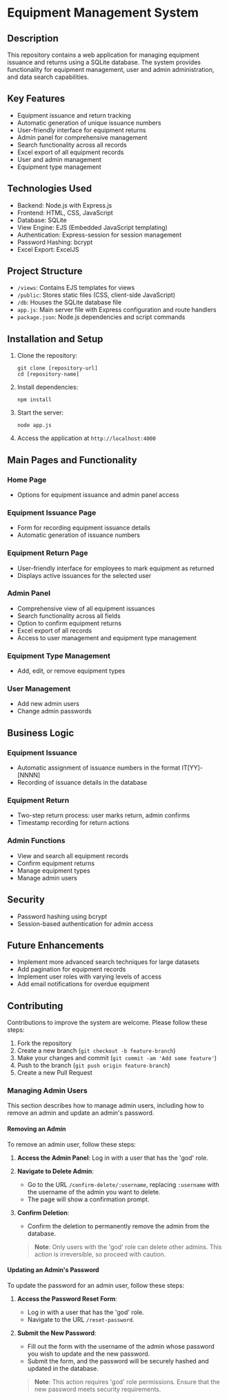 # Equipment Management System

## Description
This repository contains a web application for managing equipment issuance and returns using a SQLite database. The system provides functionality for equipment management, user and admin administration, and data search capabilities.

## Key Features
- Equipment issuance and return tracking
- Automatic generation of unique issuance numbers
- User-friendly interface for equipment returns
- Admin panel for comprehensive management
- Search functionality across all records
- Excel export of all equipment records
- User and admin management
- Equipment type management

## Technologies Used
- Backend: Node.js with Express.js
- Frontend: HTML, CSS, JavaScript
- Database: SQLite
- View Engine: EJS (Embedded JavaScript templating)
- Authentication: Express-session for session management
- Password Hashing: bcrypt
- Excel Export: ExcelJS

## Project Structure
- `/views`: Contains EJS templates for views
- `/public`: Stores static files (CSS, client-side JavaScript)
- `/db`: Houses the SQLite database file
- `app.js`: Main server file with Express configuration and route handlers
- `package.json`: Node.js dependencies and script commands

## Installation and Setup
1. Clone the repository:
   ```
   git clone [repository-url]
   cd [repository-name]
   ```
2. Install dependencies:
   ```
   npm install
   ```
3. Start the server:
   ```
   node app.js
   ```
4. Access the application at `http://localhost:4000`

## Main Pages and Functionality

### Home Page
- Options for equipment issuance and admin panel access

### Equipment Issuance Page
- Form for recording equipment issuance details
- Automatic generation of issuance numbers

### Equipment Return Page
- User-friendly interface for employees to mark equipment as returned
- Displays active issuances for the selected user

### Admin Panel
- Comprehensive view of all equipment issuances
- Search functionality across all fields
- Option to confirm equipment returns
- Excel export of all records
- Access to user management and equipment type management

### Equipment Type Management
- Add, edit, or remove equipment types

### User Management
- Add new admin users
- Change admin passwords

## Business Logic

### Equipment Issuance
- Automatic assignment of issuance numbers in the format IT[YY]-[NNNN]
- Recording of issuance details in the database

### Equipment Return
- Two-step return process: user marks return, admin confirms
- Timestamp recording for return actions

### Admin Functions
- View and search all equipment records
- Confirm equipment returns
- Manage equipment types
- Manage admin users

## Security
- Password hashing using bcrypt
- Session-based authentication for admin access

## Future Enhancements
- Implement more advanced search techniques for large datasets
- Add pagination for equipment records
- Implement user roles with varying levels of access
- Add email notifications for overdue equipment

## Contributing
Contributions to improve the system are welcome. Please follow these steps:
1. Fork the repository
2. Create a new branch (`git checkout -b feature-branch`)
3. Make your changes and commit (`git commit -am 'Add some feature'`)
4. Push to the branch (`git push origin feature-branch`)
5. Create a new Pull Request

### Managing Admin Users

This section describes how to manage admin users, including how to remove an admin and update an admin's password.

#### Removing an Admin

To remove an admin user, follow these steps:

1. **Access the Admin Panel**: Log in with a user that has the 'god' role.
2. **Navigate to Delete Admin**:
   - Go to the URL `/confirm-delete/:username`, replacing `:username` with the username of the admin you want to delete.
   - The page will show a confirmation prompt.
3. **Confirm Deletion**:
   - Confirm the deletion to permanently remove the admin from the database.

   > **Note**: Only users with the 'god' role can delete other admins. This action is irreversible, so proceed with caution.

#### Updating an Admin's Password

To update the password for an admin user, follow these steps:

1. **Access the Password Reset Form**:
   - Log in with a user that has the 'god' role.
   - Navigate to the URL `/reset-password`.
2. **Submit the New Password**:
   - Fill out the form with the username of the admin whose password you wish to update and the new password.
   - Submit the form, and the password will be securely hashed and updated in the database.

   > **Note**: This action requires 'god' role permissions. Ensure that the new password meets security requirements.